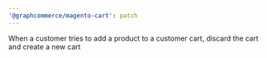 ```yaml
---
'@graphcommerce/magento-cart': patch
---
```


When a customer tries to add a product to a customer cart, discard the cart and create a new cart
